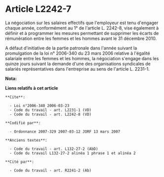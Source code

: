 # Article L2242-7

La négociation sur les salaires effectifs que l'employeur est tenu d'engager chaque année, conformément au 1° de l'article L.
2242-8, vise également à définir et à programmer les mesures permettant de supprimer les écarts de rémunération entre les
femmes et les hommes avant le 31 décembre 2010.

A défaut d'initiative de la partie patronale dans l'année suivant la promulgation de la loi n° 2006-340 du 23 mars 2006
relative à l'égalité salariale entre les femmes et les hommes, la négociation s'engage dans les quinze jours suivant la
demande d'une des organisations syndicales de salariés représentatives dans l'entreprise au sens de l'article L. 2231-1.

**Nota:**



**Liens relatifs à cet article**

	**Cite**:

	  - Loi n°2006-340 2006-03-23
	  - Code du travail - art. L2231-1 (VD)
	  - Code du travail - art. L2242-8 (VD)

	**Codifié par**:

	  - Ordonnance 2007-329 2007-03-12 JORF 13 mars 2007

	**Anciens textes**:

	  - Code du travail - art. L132-27-2 (AbD)
	  - Code du travail L132-27-2 alinéa 1 phrase 1 et alinéa 2

	**Cité par**:

	  - Code du travail - art. R2241-2 (Ab)
